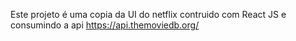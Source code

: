 Este projeto é uma copia da UI do netflix contruido com React JS e consumindo a api https://api.themoviedb.org/
